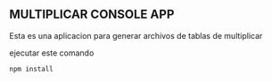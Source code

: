 ## MULTIPLICAR CONSOLE APP

Esta es una aplicacion para generar archivos de tablas de multiplicar

ejecutar este comando

```
npm install
```